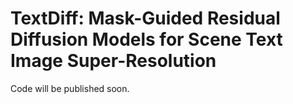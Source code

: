 # TextDiff: Mask-Guided Residual Diffusion Models for Scene Text Image Super-Resolution

Code will be published soon.
